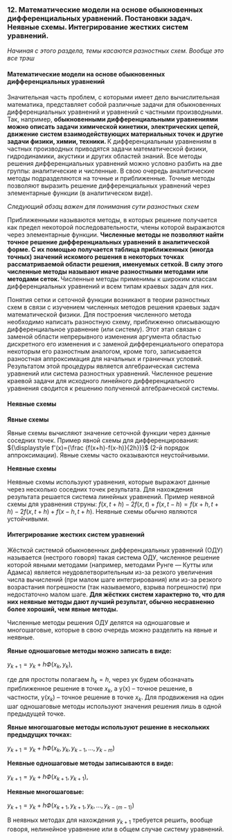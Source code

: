 ### 12. Математические модели на основе обыкновенных дифференциальных уравнений. Постановки задач. Неявные схемы. Интегрирование жестких систем уравнений.

<i>Начиная с этого раздела, темы касаются разностных схем. Вообще это все трэш</i>

#### Математические модели на основе обыкновенных дифференциальных уравнений

Значительная часть проблем, с которыми имеет дело вычислительная математика, представляет собой различные задачи для обыкновенных дифференциальных уравнений и уравнений с частными производными. Так, например, <b>обыкновенными дифференциальными уравнениями можно описать задачи химической кинетики, электрических цепей, движение систем взаимодействующих материальных точек и другие задачи физики, химии, техники. </b> К дифференциальным уравнениям в частных производных приводятся задачи математической физики, гидродинамики, акустики и других областей знаний. Все методы решения дифференциальных уравнений можно условно разбить на две группы: аналитические и численные. В свою очередь аналитические методы подразделяются на точные и приближенные. Точные методы позволяют выразить решение дифференциальных уравнений через элементарные функции (в аналитическом виде). 

<i>Следующий абзац важен для понимания сути разностных схем</i>

Приближенными называются методы, в которых решение получается как предел некоторой последовательности, члены которой выражаются через элементарные функции. <b>Численные методы не позволяют найти точное решение дифференциальных уравнений в аналитической форме. С их помощью получается таблица приближенных (иногда точных) значений искомого решения в некоторых точках рассматриваемой области решения, именуемых сеткой. В силу этого численные методы называют иначе разностными методами или методами сеток. </b> Численные методы применимы к широким классам дифференциальных уравнений и всем типам краевых задач для них.

Понятия сетки и сеточной функции возникают в теории разностных схем в связи с изучением численных методов решения краевых задач математической физики. Для построения численного метода необходимо написать разностную схему, приближенно описывающую дифференциальное уравнение (или систему). Этот этап связан с заменой области непрерывного изменения аргумента областью дискретного его изменения и с заменой дифференциального оператора некоторым его разностным аналогом, кроме того, записывается разностная аппроксимация для начальных и граничных условий. Результатом этой процедуры является алгебраическая система уравнений или система разностных уравнений. Численное решение краевой задачи для исходного линейного дифференциального уравнения сводится к решению полученной алгебраической системы.

#### Неявные схемы

<b>Явные схемы</b>

Явные схемы вычисляют значение сеточной функции через данные соседних точек. Пример явной схемы для дифференцирования: ${\displaystyle f'(x)={\frac {f(x+h)-f(x-h)}{2h}}}$ (2-й порядок аппроксимации). Явные схемы часто оказываются неустойчивыми.

<b>Неявные схемы</b>

Неявные схемы используют уравнения, которые выражают данные через несколько соседних точек результата. Для нахождения результата решается система линейных уравнений. Пример неявной схемы для уравнения струны: ${\displaystyle f(x,t+h)-2f(x,t)+f(x,t-h)=f(x+h,t+h)-2f(x,t+h)+f(x-h,t+h)}$. Неявные схемы обычно являются устойчивыми.

#### Интегрирование жестких систем уравнений

Жёсткой системой обыкновенных дифференциальных уравнений (ОДУ) называется (нестрого говоря) такая система ОДУ, численное решение которой явными методами (например, методами Рунге — Кутты или Адамса) является неудовлетворительным из-за резкого увеличения числа вычислений (при малом шаге интегрирования) или из-за резкого возрастания погрешности (так называемого, взрыва погрешности) при недостаточно малом шаге. <b>Для жёстких систем характерно то, что для них неявные методы дают лучший результат, обычно несравненно более хороший, чем явные методы.</b>

Численные методы решения ОДУ делятся на одношаговые и многошаговые, которые в свою очередь можно разделить на явные и неявные. 

<b>Явные одношаговые методы можно записать в виде:</b>

$y_{k+1} = y_{k} + hФ(x_{k}, y_{k})$,

где для простоты полагаем $h_{k}=h$, через ук будем обозначать приближенное решение в точке $x_{k}$, а у(х) – точное решение, в частности, у($x_{k}$) – точное решение в точке $x_{k}$. Для продвижения на один шаг одношаговые методы используют значения решения лишь в одной предыдущей точке.

<b>Явные многошаговые методы используют решение в нескольких предыдущих точках:</b>

$y_{k+1} = y_{k} + hФ(x_{k}, y_{k}, y_{k-1}, ... , y_{k-m})$

<b>Неявные одношаговые методы записываются в виде:</b>

$y_{k+1} = y_{k} + hФ(x_{k+1}, y_{k+1})$,

<b>Неявные многошаговые:</b>

$y_{k+1} = y_{k} + hФ(x_{k+1}, y_{k+1}, y_{k}, ... , y_{k-(m-1)})$

В неявных методах для нахождения $y_{k+1}$ требуется решить, вообще говоря, нелинейное уравнение или в общем случае систему уравнений.